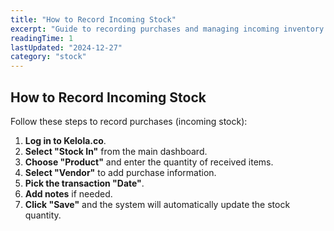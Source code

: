 ```yaml
---
title: "How to Record Incoming Stock"
excerpt: "Guide to recording purchases and managing incoming inventory in Kelola.co"
readingTime: 1
lastUpdated: "2024-12-27"
category: "stock"
---
```


## How to Record Incoming Stock

Follow these steps to record purchases (incoming stock):

1. **Log in to Kelola.co**.
2. **Select "Stock In"** from the main dashboard.
3. **Choose "Product"** and enter the quantity of received items.
4. **Select "Vendor"** to add purchase information.
5. **Pick the transaction "Date"**.
6. **Add notes** if needed.
7. **Click "Save"** and the system will automatically update the stock quantity.